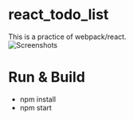 # react_todo_list
This is a practice of webpack/react.<br>
![Screenshots](https://github.com/AtticusLv/react_todo_list/blob/master/dist/demonstration.gif)
# Run & Build
* npm install
* npm start
